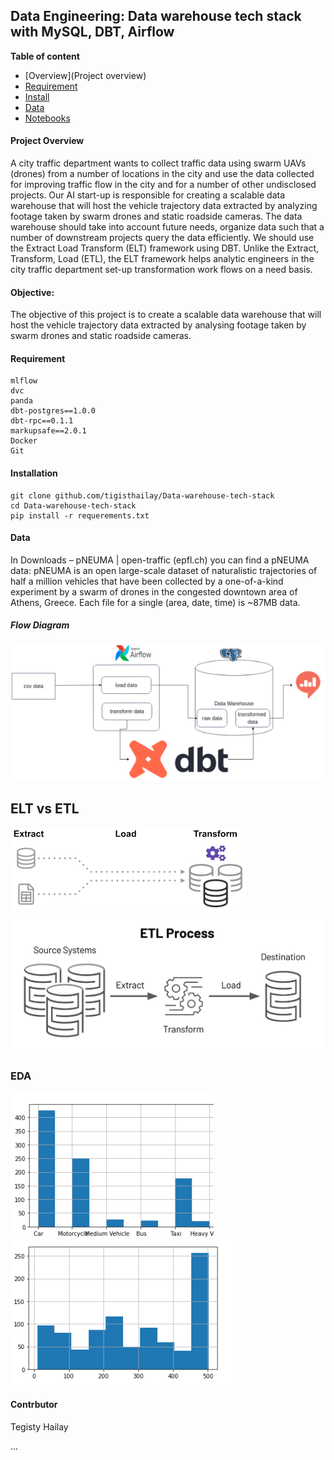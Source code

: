 ## Data Engineering: Data warehouse tech stack with MySQL, DBT, Airflow

**Table of content**

- [Overview](Project overview)
- [Requirement](#requirement)
- [Install](#install)
- [Data](#data)
- [Notebooks](#notebooks)

#### Project Overview

A city traffic department wants to collect traffic data using swarm UAVs (drones) from a number of locations in the city and use the data collected for improving traffic flow in the city and for a number of other undisclosed projects. Our AI start-up is responsible for creating a scalable data warehouse that will host the vehicle trajectory data extracted by analyzing footage taken by swarm drones and static roadside cameras. 
The data warehouse should take into account future needs, organize data such that a number of downstream projects query the data efficiently. We should use the Extract Load Transform (ELT) framework using DBT.  Unlike the Extract, Transform, Load (ETL), the ELT framework helps analytic engineers in the city traffic department set-up transformation work flows on a need basis.  

#### Objective:

The objective of this project is to create a scalable data warehouse that will host the vehicle trajectory data extracted by analysing footage taken by swarm drones and static roadside cameras.


#### Requirement

```
mlflow
dvc
panda
dbt-postgres==1.0.0
dbt-rpc==0.1.1
markupsafe==2.0.1
Docker
Git

```

#### Installation

```
git clone github.com/tigisthailay/Data-warehouse-tech-stack
cd Data-warehouse-tech-stack
pip install -r requerements.txt
```
#### Data
In Downloads – pNEUMA | open-traffic (epfl.ch) you can find a pNEUMA data: pNEUMA is an open large-scale dataset of naturalistic trajectories of half a million vehicles that have been collected by a one-of-a-kind experiment by a swarm of drones in the congested downtown area of Athens, Greece. Each file for a single (area, date, time) is ~87MB data. 


##### Flow Diagram

![](screenshots/4.png)


## ELT vs ETL

![](screenshots/2.png)
![](screenshots/3.jpg)

### EDA
![](screenshots/6.png)
![](screenshots/7.png)

####  Contrbutor
Tegisty Hailay

...
